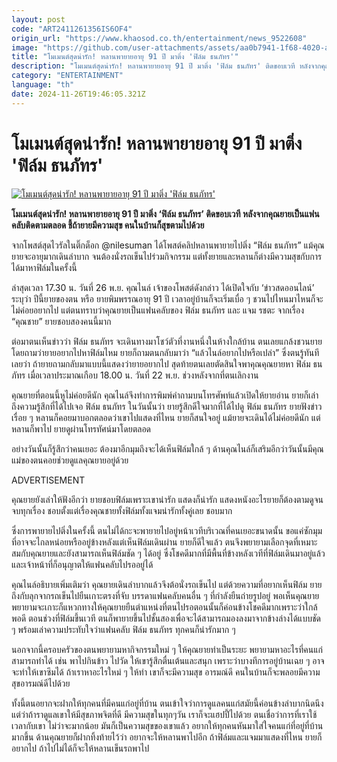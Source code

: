 ```yaml
---
layout: post
code: "ART2411261356IS6OF4"
origin_url: "https://www.khaosod.co.th/entertainment/news_9522608"
image: "https://github.com/user-attachments/assets/aa0b7941-1f68-4020-a917-1ca437e10e39"
title: "โมเมนต์สุดน่ารัก! หลานพายายอายุ 91 ปี มาติ่ง 'ฟิล์ม ธนภัทร'"
description: "โมเมนต์สุดน่ารัก! หลานพายายอายุ 91 ปี มาติ่ง 'ฟิล์ม ธนภัทร' ติดขอบเวที หลังจากคุณยายเป็นแฟนคลับติดตามตลอด ชี้ถ้ายายมีความสุข คนในบ้านก็สุขตามไปด้วย"
category: "ENTERTAINMENT"
language: "th"
date: 2024-11-26T19:46:05.321Z
---
```


# โมเมนต์สุดน่ารัก! หลานพายายอายุ 91 ปี มาติ่ง 'ฟิล์ม ธนภัทร'

[![โมเมนต์สุดน่ารัก! หลานพายายอายุ 91 ปี มาติ่ง 'ฟิล์ม ธนภัทร'](https://www.khaosod.co.th/wpapp/uploads/2024/11/film-2.jpg "โมเมนต์สุดน่ารัก! หลานพายายอายุ 91 ปี มาติ่ง 'ฟิล์ม ธนภัทร'")](https://www.khaosod.co.th/wpapp/uploads/2024/11/film-2.jpg)

**โมเมนต์สุดน่ารัก! หลานพายายอายุ 91 ปี มาติ่ง ‘ฟิล์ม ธนภัทร’ ติดขอบเวที หลังจากคุณยายเป็นแฟนคลับติดตามตลอด ชี้ถ้ายายมีความสุข คนในบ้านก็สุขตามไปด้วย**

จากโพสต์สุดไวรัลในติ๊กต็อก @nilesuman ได้โพสต์คลิปหลานพายายไปติ่ง “ฟิล์ม ธนภัทร” แม้คุณยายจะอายุมากเดินลำบาก จนต้องนั่งรถเข็นไปร่วมกิจกรรม แต่ทั้งยายและหลานก็ต่างมีความสุขกับการได้มาหาฟิล์มในครั้งนี้

ล่าสุดเวลา 17.30 น. วันที่ 26 พ.ย. คุณไนล์ เจ้าของโพสต์ดังกล่าว ได้เปิดใจกับ ‘ข่าวสดออนไลน์’ ระบุว่า ปีนี้ยายของตน หรือ ยายพิมพรรณอายุ 91 ปี เวลาอยู่บ้านก็จะเริ่มเบื่อ ๆ ชวนไปไหนมาไหนก็จะไม่ค่อยอยากไป แต่ตนทราบว่าคุณยายเป็นแฟนคลับของ ฟิล์ม ธนภัทร และ แจม รชตะ จากเรื่อง “คุณชาย” ยายชอบสองคนนี้มาก

ต่อมาตนเห็นข่าวว่า ฟิล์ม ธนภัทร จะเดินทางมาโชว์ตัวที่งานหนึ่งในห้างใกล้บ้าน ตนเลยแกล้งชวนยาย โดยถามว่ายายอยากไปหาฟิล์มไหม ยายก็ถามตนกลับมาว่า “แล้วไนล์อยากไปหรือเปล่า” ซึ่งตนรู้ทันทีเลยว่า ถ้ายายถามกลับมาแบบนี้แสดงว่ายายอยากไป สุดท้ายตนเลยตัดสินใจพาคุณคุณยายหา ฟิล์ม ธนภัทร เมื่อเวลาประมาณเกือบ 18.00 น. วันที่ 22 พ.ย. ช่วงหลังจากที่ตนเลิกงาน

คุณยายที่ตอนนี้หูไม่ค่อยดีนัก คุณไนล์จึงทำการพิมพ์คำถามบนโทรศัพท์แล้วเปิดให้ยายอ่าน ยายก็เล่าถึงความรู้สึกที่ได้ไปเจอ ฟิล์ม ธนภัทร ในวันนั้นว่า ยายรู้สึกดีใจมากที่ได้ไปดู ฟิล์ม ธนภัทร ยายฟังข่าวเรื่อย ๆ หลานก็คอยมาบอกตลอดว่าเขาไปแสดงที่ไหน ยายก็สนใจอยู่ แม้ยายจะเดินได้ไม่ค่อยดีนัก แต่หลานก็พาไป ยายดูผ่านโทรทัศน์มาโดยตลอด

อย่างวันนั้นก็รู้สึกว่าคนเยอะ ต้องมาอีกมุมถึงจะได้เห็นฟิล์มใกล้ ๆ ด้านคุณไนล์ก็เสริมอีกว่าวันนั้นมีคุณแม่ของตนคอยช่วยดูแลคุณยายอยู่ด้วย

ADVERTISEMENT

คุณยายยังเล่าให้ฟังอีกว่า ยายชอบฟิล์มเพราะเขาน่ารัก แสดงก็น่ารัก แสดงหนังอะไรยายก็ต้องตามดูจนจบทุกเรื่อง ชอบตั้งแต่เรื่องคุณชายทั้งฟิล์มทั้งแจมน่ารักทั้งคู่เลย ชอบมาก

ซึ่งการพายายไปติ่งในครั้งนี้ ตนไม่ได้กะจะพายายไปอยู่หน้าเวทีบริเวณที่คนเยอะขนาดนั้น ขอแค่ซักมุมที่อาจจะไกลหน่อยหรืออยู่ข้างหลังแต่เห็นฟิล์มเดินผ่าน ยายก็ดีใจแล้ว ตนจึงพยายามเลือกจุดที่เหมาะสมกับคุณยายและยังสามารถเห็นฟิล์มชัด ๆ ได้อยู่ ซึ่งโชคดีมากที่มีพื้นที่ข้างหลังเวทีที่ฟิล์มเดินมาอยู่แล้ว และเจ้าหน้าที่ก็อนุญาตให้แฟนคลับไปรออยู่ได้

คุณไนล์อธิบายเพิ่มเติมว่า คุณยายเดินลำบากแล้วจึงต้อนั่งรถเข็นไป แต่ด้วยความที่อยากเห็นฟิล์ม ยายถึงกับลุกจากรถเข็นไปยืนเกาะตรงที่จับ บรรดาแฟนคลับคนอื่น ๆ ที่กำลังยืนถ่ายรูปอยู่ พอเห็นคุณยายพยายามจะเกาะก็แหวกทางให้คุณยายยืนตำแหน่งที่ตนไปรอตอนนั้นก็ค่อนข้างโชคดีมากเพราะว่าใกล้พอดี ตอนช่วงที่ฟิล์มขึ้นเวที ตนก็พายายขึ้นไปชั้นสองเพื่อจะได้สามารถมองลงมาจากข้างล่างได้แบบชัด ๆ พร้อมเล่าความประทับใจว่าแฟนคลับ ฟิล์ม ธนภัทร ทุกคนก็น่ารักมาก ๆ

นอกจากนี้ครอบครัวของตนพยายามหากิจกรรมใหม่ ๆ ให้คุณยายทำเป็นระยะ พยายามหาอะไรที่คนแก่สามารถทำได้ เช่น พาไปกินข้าว ไปวัด ให้เขารู้สึกตื่นเต้นและสนุก เพราะว่าบางทีการอยู่บ้านเฉย ๆ อาจจะทำให้เขาซึมได้ ถ้าเราหาอะไรใหม่ ๆ ให้ทำ เขาก็จะมีความสุข อารมณ์ดี คนในบ้านก็จะพลอยมีความสุขอารมณ์ดีไปด้วย

ทั้งนี้ตนอยากจะฝากให้ทุกคนที่มีคนแก่อยู่ที่บ้าน ตนเข้าใจว่าการดูแลคนแก่สมัยนี้ค่อนข้างลำบากนิดนึง แต่ว่าถ้าราดูแลเขาให้มีสุขภาพจิตที่ดี มีความสุขในทุกๆวัน เราก็จะแฮปปี้ไปด้วย ตนเชื่อว่าการที่เราใช้เวลากับเขา ไม่ว่าจะมากน้อย มันก็เป็นความสุขของเขาแล้ว อยากให้ทุกคนหันมาใส่ใจคนแก่ที่อยู่ที่บ้านมากขึ้น ด้านคุณยายก็ฝากทิ้งท้ายไว้ว่า อยากจะให้หลานพาไปอีก ถ้าฟิล์มและแจมมาแสดงที่ไหน ยายก็อยากไป ถ้าไปไม่ได้ก็จะให้หลานเข็นรถพาไป